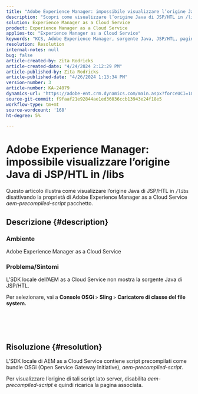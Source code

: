 ```yaml
---
title: "Adobe Experience Manager: impossibile visualizzare l’origine Java di JSP/HTL in /libs"
description: "Scopri come visualizzare l’origine Java di JSP/HTL in /lib disabilitando il bundle aem-precompiled-scripts dell’as a Cloud Service AEM."
solution: Experience Manager as a Cloud Service
product: Experience Manager as a Cloud Service
applies-to: "Experience Manager as a Cloud Service"
keywords: "KCS, Adobe Experience Manager, sorgente Java, JSP/HTL, pagine server Java, AEMaaCS"
resolution: Resolution
internal-notes: null
bug: false
article-created-by: Zita Rodricks
article-created-date: "4/24/2024 2:12:29 PM"
article-published-by: Zita Rodricks
article-published-date: "4/26/2024 1:13:34 PM"
version-number: 3
article-number: KA-24079
dynamics-url: "https://adobe-ent.crm.dynamics.com/main.aspx?forceUCI=1&pagetype=entityrecord&etn=knowledgearticle&id=75ab3aac-4402-ef11-a1fe-6045bd0065b6"
source-git-commit: f9faaf21e92844ae1ed36036ccb13943e24f18e5
workflow-type: tm+mt
source-wordcount: '168'
ht-degree: 5%

---
```


# Adobe Experience Manager: impossibile visualizzare l’origine Java di JSP/HTL in /libs


Questo articolo illustra come visualizzare l’origine Java di JSP/HTL in `/libs` disattivando la proprietà di Adobe Experience Manager as a Cloud Service *aem-precompiled-script* pacchetto.

## Descrizione {#description}


### Ambiente

Adobe Experience Manager as a Cloud Service



### Problema/Sintomi

L’SDK locale dell’AEM as a Cloud Service non mostra la sorgente Java di JSP/HTL.

Per selezionare, vai a <b>Console OSGi</b> `>`  <b>Sling </b>`>` <b> Caricatore di classe del file system.</b>
<br><br> <br><br> 

## Risoluzione {#resolution}


L’SDK locale di AEM as a Cloud Service contiene script precompilati come bundle OSGi (Open Service Gateway Initiative), *aem-precompiled-script*.

Per visualizzare l’origine di tali script lato server, disabilita *aem-precompiled-script* e quindi ricarica la pagina associata.
